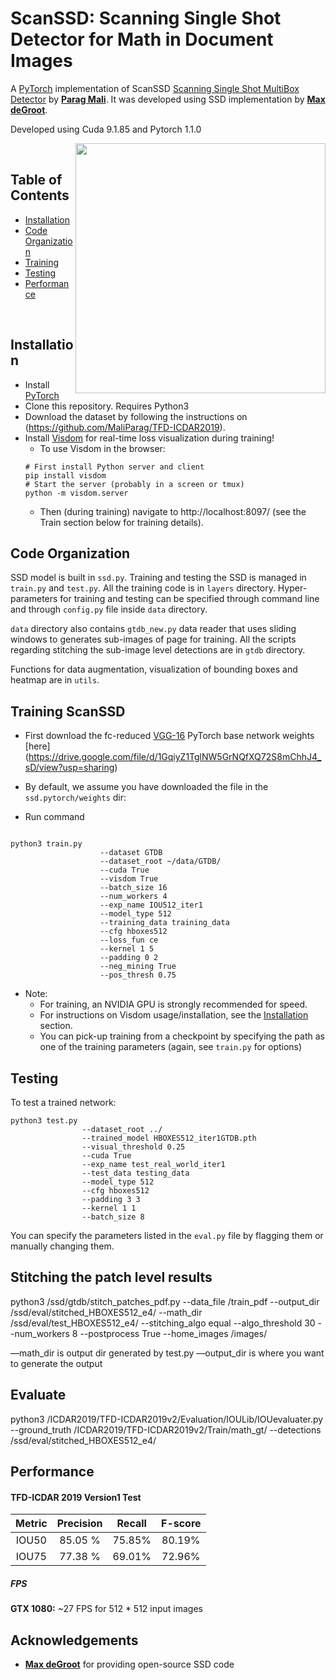 # ScanSSD: Scanning Single Shot Detector for Math in Document Images

A [PyTorch](http://pytorch.org/) implementation of ScanSSD [Scanning Single Shot MultiBox Detector](https://paragmali.me/scanning-single-shot-detector-for-math-in-document-images/) by [**Parag Mali**](https://github.com/MaliParag/). It was developed using SSD implementation by [**Max deGroot**](https://github.com/amdegroot).

Developed using Cuda 9.1.85 and Pytorch 1.1.0

<img align="right" src=
"https://github.com/maliparag/scanssd/blob/master/images/detailed_math512_arch.png" height = 400/>

&nbsp;
&nbsp;

## Table of Contents
- <a href='#installation'>Installation</a>
- <a href='#code-organization'>Code Organization</a>
- <a href='#training-scanssd'>Training</a>
- <a href='#testing'>Testing</a>
- <a href='#performance'>Performance</a>

&nbsp;
&nbsp;

## Installation
- Install [PyTorch](http://pytorch.org/)
- Clone this repository. Requires Python3
- Download the dataset by following the instructions on (https://github.com/MaliParag/TFD-ICDAR2019).
- Install [Visdom](https://github.com/facebookresearch/visdom) for real-time loss visualization during training!
  * To use Visdom in the browser:
  ```Shell
  # First install Python server and client
  pip install visdom
  # Start the server (probably in a screen or tmux)
  python -m visdom.server
  ```
  * Then (during training) navigate to http://localhost:8097/ (see the Train section below for training details).

## Code Organization
 
SSD model is built in `ssd.py`. Training and testing the SSD is managed in `train.py` and `test.py`. All the training code is in `layers` directory. Hyper-parameters for training and testing can be specified through command line and through `config.py` file inside `data` directory. 

`data` directory also contains `gtdb_new.py` data reader that uses sliding windows to generates sub-images of page for training. All the scripts regarding stitching the sub-image level detections are in `gtdb` directory. 

Functions for data augmentation, visualization of bounding boxes and heatmap are in `utils`. 
  

## Training ScanSSD

- First download the fc-reduced [VGG-16](https://arxiv.org/abs/1409.1556) PyTorch base network weights [here] (https://drive.google.com/file/d/1GqiyZ1TglNW5GrNQfXQ72S8mChhJ4_sD/view?usp=sharing)
- By default, we assume you have downloaded the file in the `ssd.pytorch/weights` dir:

- Run command

```Shell

python3 train.py 
					--dataset GTDB 
					--dataset_root ~/data/GTDB/ 
					--cuda True 
					--visdom True 
					--batch_size 16 
					--num_workers 4 
					--exp_name IOU512_iter1 
					--model_type 512 
					--training_data training_data 
					--cfg hboxes512 
					--loss_fun ce 
					--kernel 1 5 
					--padding 0 2 
					--neg_mining True 
					--pos_thresh 0.75
```

- Note:
  * For training, an NVIDIA GPU is strongly recommended for speed.
  * For instructions on Visdom usage/installation, see the <a href='#installation'>Installation</a> section.
  * You can pick-up training from a checkpoint by specifying the path as one of the training parameters (again, see `train.py` for options)

## Testing
To test a trained network:

```Shell
python3 test.py 
				--dataset_root ../ 
				--trained_model HBOXES512_iter1GTDB.pth  
				--visual_threshold 0.25 
				--cuda True 
				--exp_name test_real_world_iter1 
				--test_data testing_data  
				--model_type 512 
				--cfg hboxes512 
				--padding 3 3 
				--kernel 1 1 
				--batch_size 8

```

You can specify the parameters listed in the `eval.py` file by flagging them or manually changing them.  

## Stitching the patch level results

python3 <Workspace>/ssd/gtdb/stitch_patches_pdf.py --data_file <Workspace>/train_pdf --output_dir <Workspace>/ssd/eval/stitched_HBOXES512_e4/ --math_dir <Workspace>/ssd/eval/test_HBOXES512_e4/ --stitching_algo equal --algo_threshold 30 --num_workers 8 --postprocess True --home_images <Workspace>/images/


—math_dir is output dir generated by test.py
—output_dir is where you want to generate the output

## Evaluate 

python3 <Workspace>/ICDAR2019/TFD-ICDAR2019v2/Evaluation/IOULib/IOUevaluater.py --ground_truth <Workspace>/ICDAR2019/TFD-ICDAR2019v2/Train/math_gt/ --detections <Workspace>/ssd/eval/stitched_HBOXES512_e4/

## Performance

#### TFD-ICDAR 2019 Version1 Test


| Metric | Precision | Recall | F-score |
|:-:|:-:|:-:|:-:|
| IOU50 | 85.05 % | 75.85% | 80.19% |
| IOU75 | 77.38 % | 69.01% | 72.96% |

##### FPS
**GTX 1080:** ~27 FPS for 512 * 512 input images

## Acknowledgements
- [**Max deGroot**](https://github.com/amdegroot) for providing open-source SSD code
